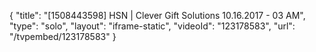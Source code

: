 {
    "title": "[1508443598] HSN | Clever Gift Solutions 10.16.2017 - 03 AM",
    "type": "solo",
    "layout": "iframe-static",
    "videoId": "123178583",
    "url": "\/tvpembed\/123178583"
}